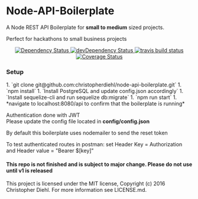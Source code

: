 <h1>Node-API-Boilerplate</h1>
<p>A Node REST API Boilerplate for <b>small to medium</b> sized projects.</p>
<p>Perfect for hackathons to small business projects </p>

<div align="center">
  <!-- Dependency Status -->
  <a href="https://david-dm.org/CHRISTOPHERDIEHL/node-api-boilerplate">
    <img src="https://david-dm.org/CHRISTOPHERDIEHL/node-api-boilerplate.svg" alt="Dependency Status" />
  </a>
  <!-- devDependency Status -->
  <a href="https://david-dm.org/CHRISTOPHERDIEHL/node-api-boilerplate#info=devDependencies">
    <img src="https://david-dm.org/CHRISTOPHERDIEHL/node-api-boilerplate/dev-status.svg" alt="devDependency Status" />
  </a>
  <!--Build Status -->
  <a href="https://travis-ci.org/christopherdiehl/node-api-boilerplate/branches">
    <img src="https://travis-ci.org/christopherdiehl/node-api-boilerplate.svg?branch=master" alt="travis build status" />
  </a>
  <!--Test Coverage -->
  <a href='https://coveralls.io/github/christopherdiehl/node-api-boilerplate?branch=master'><img src='https://coveralls.io/repos/github/christopherdiehl/node-api-boilerplate/badge.svg?branch=master' alt='Coverage Status' /></a>

</div>

<h3>Setup</h3>
1. `git clone git@github.com:christopherdiehl/node-api-boilerplate.git`
1. `npm install`
1. `Install PostgreSQL and update config.json accordingly`
1. `Install sequelize-cli and run sequelize db:migrate`
1. `npm run start`
1. *navigate to localhost:8080/api to confirm that the boilerplate is running*

<p> Authentication done with JWT <br /> Please update the config file located in <b>config/config.json</b> </p>
<p> By default this boilerplate uses nodemailer to send the reset token </p>
<p>To test authenticated routes in postman: set Header Key = Authorization and Header value = "Bearer $[key]"</p>
<h4>This repo is not finished and is subject to major change. Please do not use until v1 is released</h4>

This project is licensed under the MIT license, Copyright (c) 2016 Christopher Diehl. For more information see LICENSE.md.

